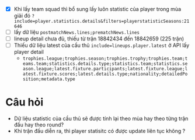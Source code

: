  - [x] Khi lấy team squad thì bổ sung lấy luôn statistic của player trong mùa giải đó `?include=player.statistics.details&filters=playerstatisticSeasons:21646`
- [ ] lấy dữ liệu `postmatchNews.lines;prematchNews.lines`
- [ ] lineup detail chưa đủ, thiếu từ trận 18842434 đến 18842659 (225 trận)
- [ ] Thiếu dữ liệu latest của cầu thủ `include=lineups.player.latest` ở API lấy player detail
	- `trophies.league;trophies.season;trophies.trophy;trophies.team;teams.team;statistics.details.type;statistics.team;statistics.season.league;latest.fixture.participants;latest.fixture.league;latest.fixture.scores;latest.details.type;nationality;detailedPosition;metadata.type`


# Câu hỏi
- Dữ liệu statistic của cầu thủ sẽ được tính lại theo mùa hay theo từng trận đấu hay theo round?
- Khi trận đấu diễn ra, thì player statisitc có được update liên tục không ?
<!--stackedit_data:
eyJoaXN0b3J5IjpbLTkxMDEwNzUyMywyMTE1OTI0NzUwLDU0MT
MzNzA2OSw0NzU1NDI2NjQsNjQzMzgyOTg1LDM2MzI4NDAyMCwx
MzE3MzczODkxLDE4OTAxOTkwNDksMTIxOTY0NDI5OSwxNzM0MD
YyNTg4LDUzNDYwMzE5NywxNjI5NjMxMTQ3XX0=
-->